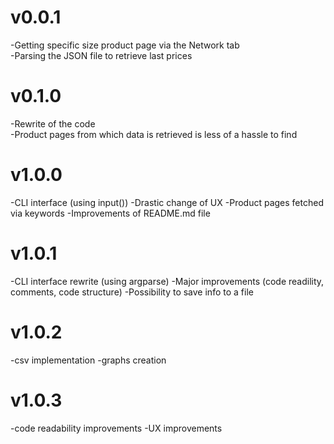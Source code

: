 # v0.0.1

-Getting specific size product page via the Network tab  
-Parsing the JSON file to retrieve last prices  

# v0.1.0

-Rewrite of the code  
-Product pages from which data is retrieved is less of a hassle to find  

# v1.0.0

-CLI interface (using input())
-Drastic change of UX
-Product pages fetched via keywords
-Improvements of README.md file

# v1.0.1

-CLI interface rewrite (using argparse)
-Major improvements (code readility, comments, code structure)
-Possibility to save info to a file

# v1.0.2

-csv implementation
-graphs creation

# v1.0.3

-code readability improvements
-UX improvements

